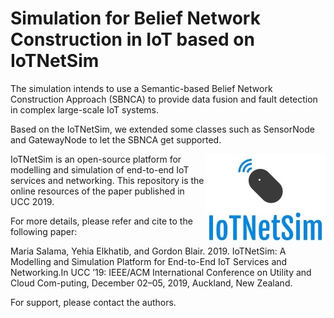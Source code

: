 # Simulation for Belief Network Construction in IoT based on IoTNetSim
The simulation intends to use a Semantic-based Belief Network Construction Approach (SBNCA) to provide data fusion and fault detection in complex large-scale IoT systems.

Based on the IoTNetSim, we extended some classes such as SensorNode and GatewayNode to let the SBNCA get supported.

<img align="right" src="https://github.com/m-salama/IotNetSim/blob/master/thumbnailImage.jpg" alt="IoTNetSim">

IoTNetSim is an open-source platform for modelling and simulation of end-to-end IoT services and networking. This repository is the online resources of the paper published in UCC 2019.

For more details, please refer and cite to the following paper:

Maria Salama, Yehia Elkhatib, and Gordon Blair. 2019. IoTNetSim: A Modelling and Simulation Platform for End-to-End IoT  Services and Networking.In UCC ’19: IEEE/ACM International Conference on Utility and Cloud Com-puting, December 02–05, 2019, Auckland, New Zealand.

For support, please contact the authors.
